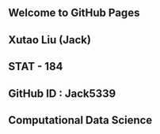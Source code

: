 ## Welcome to GitHub Pages




Xutao Liu (Jack)
----------------------------

STAT - 184
----------------------------

GitHub ID : 	Jack5339
----------------------------

Computational Data Science
----------------------------
